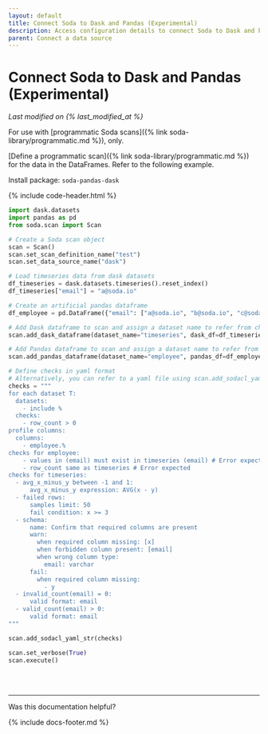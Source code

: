 ```yaml
---
layout: default
title: Connect Soda to Dask and Pandas (Experimental)
description: Access configuration details to connect Soda to Dask and Pandas.
parent: Connect a data source
---
```


# Connect Soda to Dask and Pandas (Experimental)
*Last modified on {% last_modified_at %}*

For use with [programmatic Soda scans]({% link soda-library/programmatic.md %}), only.

[Define a programmatic scan]({% link soda-library/programmatic.md %}) for the data in the DataFrames. Refer to the following example.

Install package: `soda-pandas-dask`

{% include code-header.html %}
```python
import dask.datasets
import pandas as pd
from soda.scan import Scan

# Create a Soda scan object
scan = Scan()
scan.set_scan_definition_name("test")
scan.set_data_source_name("dask")

# Load timeseries data from dask datasets
df_timeseries = dask.datasets.timeseries().reset_index()
df_timeseries["email"] = "a@soda.io"

# Create an artificial pandas dataframe
df_employee = pd.DataFrame({"email": ["a@soda.io", "b@soda.io", "c@soda.io"]})

# Add Dask dataframe to scan and assign a dataset name to refer from checks yaml
scan.add_dask_dataframe(dataset_name="timeseries", dask_df=df_timeseries)

# Add Pandas dataframe to scan and assign a dataset name to refer from checks yaml
scan.add_pandas_dataframe(dataset_name="employee", pandas_df=df_employee)

# Define checks in yaml format
# Alternatively, you can refer to a yaml file using scan.add_sodacl_yaml_file(<filepath>)
checks = """
for each dataset T:
  datasets:
    - include %
  checks:
    - row_count > 0
profile columns:
  columns:
    - employee.%
checks for employee:
    - values in (email) must exist in timeseries (email) # Error expected
    - row_count same as timeseries # Error expected
checks for timeseries:
  - avg_x_minus_y between -1 and 1:
      avg_x_minus_y expression: AVG(x - y)
  - failed rows:
      samples limit: 50
      fail condition: x >= 3
  - schema:
      name: Confirm that required columns are present
      warn:
        when required column missing: [x]
        when forbidden column present: [email]
        when wrong column type:
          email: varchar
      fail:
        when required column missing:
          - y
  - invalid_count(email) = 0:
      valid format: email
  - valid_count(email) > 0:
      valid format: email
"""

scan.add_sodacl_yaml_str(checks)

scan.set_verbose(True)
scan.execute()
```

<br />
<br />

---

Was this documentation helpful?

<!-- LikeBtn.com BEGIN -->
<span class="likebtn-wrapper" data-theme="tick" data-i18n_like="Yes" data-ef_voting="grow" data-show_dislike_label="true" data-counter_zero_show="true" data-i18n_dislike="No"></span>
<script>(function(d,e,s){if(d.getElementById("likebtn_wjs"))return;a=d.createElement(e);m=d.getElementsByTagName(e)[0];a.async=1;a.id="likebtn_wjs";a.src=s;m.parentNode.insertBefore(a, m)})(document,"script","//w.likebtn.com/js/w/widget.js");</script>
<!-- LikeBtn.com END -->

{% include docs-footer.md %}